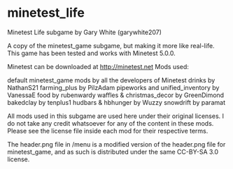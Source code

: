 # minetest_life

Minetest Life subgame
by Gary White (garywhite207)

A copy of the minetest_game subgame, but making it more like real-life. This game has been tested and works with Minetest 5.0.0.

Minetest can be downloaded at http://minetest.net
Mods used:

default minetest_game mods by all the developers of Minetest
drinks by NathanS21
farming_plus by PilzAdam
pipeworks and unified_inventory by VanessaE
food by rubenwardy
waffles & christmas_decor by GreenDimond
bakedclay by tenplus1
hudbars & hbhunger by Wuzzy
snowdrift by paramat

All mods used in this subgame are used here under their original licenses. I do not take any credit whatsoever for any of the content in these mods. Please see the license file inside each mod for their respective terms.

The header.png file in /menu is a modified version of the header.png file for minetest_game, and as such is distributed under the same CC-BY-SA 3.0 license.
